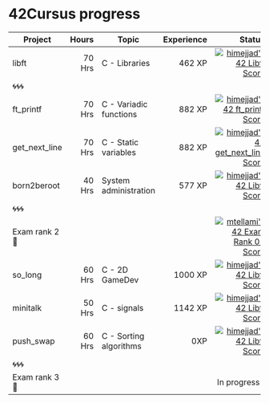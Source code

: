 # 42Cursus progress


| Project          | Hours    | Topic                     | Experience | Status |
| ---------------- |---------:| ------------------------- | ---------: | ----:  |
| libft            | 70 Hrs   | C - Libraries             | 462 XP     | [![himejjad's 42 Libft Score](https://badge42.vercel.app/api/v2/clg1la94r000608kvte3cis6r/project/2822815)](https://github.com/JaeSeoKim/badge42)               |
| 🌀🌀🌀            |          |                           |            |              |  |
| ft_printf        | 70 Hrs   | C - Variadic functions    | 882 XP     | [![himejjad's 42 ft_printf Score](https://badge42.vercel.app/api/v2/clg1la94r000608kvte3cis6r/project/2883943)](https://github.com/JaeSeoKim/badge42)           |
| get_next_line    | 70 Hrs   | C - Static variables      | 882 XP     | [![himejjad's 42 get_next_line Score](https://badge42.vercel.app/api/v2/cla524xep00060fjuwvb98esz/project/2839261)](https://github.com/JaeSeoKim/badge42)       |
| born2beroot      | 40 Hrs   | System administration     | 577 XP     | [![himejjad's 42 Libft Score](https://badge42.vercel.app/api/v2/cla524xep00060fjuwvb98esz/project/2822076)](https://github.com/JaeSeoKim/badge42)              |
| 🌀🌀🌀            |          |                           |            |              | |
| Exam rank 2  🚩  |          |                           |            | [![mtellami's 42 Exam Rank 02 Score](https://badge42.vercel.app/api/v2/cla524xep00060fjuwvb98esz/project/2861781)](https://github.com/JaeSeoKim/badge42)       |
| so_long          | 60 Hrs   | C - 2D GameDev            | 1000 XP    | [![himejjad's 42 Libft Score](https://badge42.vercel.app/api/v2/cla524xep00060fjuwvb98esz/project/2822076)](https://github.com/JaeSeoKim/badge42)              |
| minitalk           | 50 Hrs   | C - signals             | 1142 XP    | [![himejjad's 42 Libft Score](https://badge42.vercel.app/api/v2/cla524xep00060fjuwvb98esz/project/2822076)](https://github.com/JaeSeoKim/badge42)              |
| push_swap        | 60 Hrs   | C - Sorting algorithms    |    0XP     | [![himejjad's 42 Libft Score](https://badge42.vercel.app/api/v2/cla524xep00060fjuwvb98esz/project/2822076)](https://github.com/JaeSeoKim/badge42)              |
| 🌀🌀🌀            |          |                           |            |               | | 
| Exam rank 3  🚩  |          |                           |            | In progress🔄    | |
